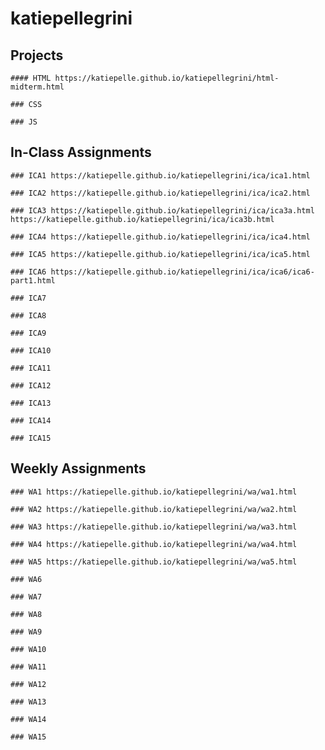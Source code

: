 # katiepellegrini


## Projects

    #### HTML https://katiepelle.github.io/katiepellegrini/html-midterm.html
    
    ### CSS
    
    ### JS
    
## In-Class Assignments
        
    ### ICA1 https://katiepelle.github.io/katiepellegrini/ica/ica1.html
        
    ### ICA2 https://katiepelle.github.io/katiepellegrini/ica/ica2.html
        
    ### ICA3 https://katiepelle.github.io/katiepellegrini/ica/ica3a.html https://katiepelle.github.io/katiepellegrini/ica/ica3b.html
    
    ### ICA4 https://katiepelle.github.io/katiepellegrini/ica/ica4.html
        
    ### ICA5 https://katiepelle.github.io/katiepellegrini/ica/ica5.html
            
    ### ICA6 https://katiepelle.github.io/katiepellegrini/ica/ica6/ica6-part1.html
        
    ### ICA7
        
    ### ICA8
    
    ### ICA9
        
    ### ICA10
            
    ### ICA11
        
    ### ICA12
        
    ### ICA13
    
    ### ICA14
        
    ### ICA15
    
## Weekly Assignments

    ### WA1 https://katiepelle.github.io/katiepellegrini/wa/wa1.html
    
    ### WA2 https://katiepelle.github.io/katiepellegrini/wa/wa2.html
    
    ### WA3 https://katiepelle.github.io/katiepellegrini/wa/wa3.html
    
    ### WA4 https://katiepelle.github.io/katiepellegrini/wa/wa4.html
    
    ### WA5 https://katiepelle.github.io/katiepellegrini/wa/wa5.html
    
    ### WA6
    
    ### WA7
    
    ### WA8
    
    ### WA9
    
    ### WA10
    
    ### WA11
    
    ### WA12
    
    ### WA13
    
    ### WA14
    
    ### WA15
